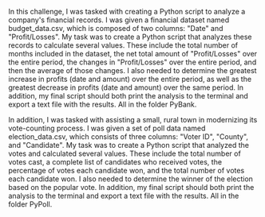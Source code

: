 In this challenge, I was tasked with creating a Python script to analyze a company's financial records. I was given a financial dataset named budget_data.csv, which is composed of two columns: "Date" and "Profit/Losses". My task was to create a Python script that analyzes these records to calculate several values. These include the total number of months included in the dataset, the net total amount of "Profit/Losses" over the entire period, the changes in "Profit/Losses" over the entire period, and then the average of those changes. I also needed to determine the greatest increase in profits (date and amount) over the entire period, as well as the greatest decrease in profits (date and amount) over the same period. In addition, my final script should both print the analysis to the terminal and export a text file with the results. All in the folder PyBank.

In addition, I was tasked with assisting a small, rural town in modernizing its vote-counting process. I was given a set of poll data named election_data.csv, which consists of three columns: "Voter ID", "County", and "Candidate". My task was to create a Python script that analyzed the votes and calculated several values. These include the total number of votes cast, a complete list of candidates who received votes, the percentage of votes each candidate won, and the total number of votes each candidate won. I also needed to determine the winner of the election based on the popular vote. In addition, my final script should both print the analysis to the terminal and export a text file with the results. All in the folder PyPoll.
